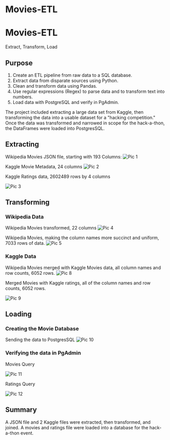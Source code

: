 # Movies-ETL

# Movies-ETL
Extract, Transform, Load

## Purpose
1. Create an ETL pipeline from raw data to a SQL database.
2. Extract data from disparate sources using Python.
3. Clean and transform data using Pandas.
4. Use regular expressions (Regex) to parse data and to transform text into numbers.
5. Load data with PostgreSQL and verify in PgAdmin.

The project included extracting a large data set from Kaggle, then transforming the data into a usable dataset for a "hacking competition."  Once the data was transformed and narrowed in scope for the hack-a-thon, the DataFrames were loaded into PostgresSQL.  

## Extracting
Wikipedia Movies JSON file, starting with 193 Columns:
![Pic 1](https://github.com/Baylex/Movies-ETL/blob/main/Resources/d1_1wiki_movies.PNG)

Kaggle Movie Metadata, 24 columns
![Pic 2](https://github.com/Baylex/Movies-ETL/blob/main/Resources/d1_2kaggle_metadata.PNG)

Kaggle Ratings data, 2602489 rows by 4 columns

![Pic 3](https://github.com/Baylex/Movies-ETL/blob/main/Resources/d1_3ratings.PNG)

## Transforming 
### Wikipedia Data
Wikipedia Movies transformed, 22 columns
![Pic 4](https://github.com/Baylex/Movies-ETL/blob/main/Resources/d2_1wiki_movies.PNG)

Wikipedia Movies, making the column names more succinct and uniform, 7033 rows of data.
![Pic 5](https://github.com/Baylex/Movies-ETL/blob/main/Resources/d2_2wiki_movie_counts.PNG)

### Kaggle Data
Wikipedia Movies merged with Kaggle Movies data, all column names and row counts, 6052 rows.
![Pic 8](https://github.com/Baylex/Movies-ETL/blob/main/Resources/d3_6movies.PNG)

Merged Movies with Kaggle ratings, all of the column names and row counts, 6052 rows.

![Pic 9](https://github.com/Baylex/Movies-ETL/blob/main/Resources/d3_5movies_ratings.PNG)

## Loading
### Creating the Movie Database
Sending the data to PostgresSQL
![Pic 10](https://github.com/Baylex/Movies-ETL/blob/main/Resources/d4_final_send.PNG)

### Verifying the data in PgAdmin
Movies Query

![Pic 11](https://github.com/Baylex/Movies-ETL/blob/main/Resources/movies_query.PNG)

Ratings Query

![Pic 12](https://github.com/Baylex/Movies-ETL/blob/main/Resources/ratings_query.PNG)

## Summary

A JSON file and 2 Kaggle files were extracted, then transformed, and joined.  A movies and ratings file were loaded into a database for the hack-a-thon event.
